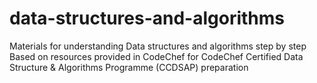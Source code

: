 # data-structures-and-algorithms

Materials for understanding Data structures and algorithms step by step
Based on resources provided in CodeChef for CodeChef Certified Data Structure & Algorithms Programme (CCDSAP) preparation
